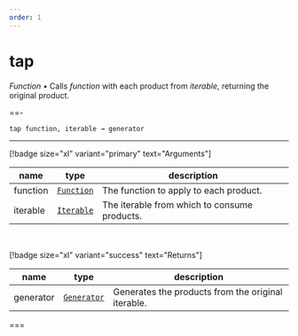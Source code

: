 ```yaml
---
order: 1
---
```

# tap

_Function_ &bull; Calls _function_ with each product from _iterable_, returning the original product.


==- <pre><code>tap function, iterable &rarr; generator</code></pre>
<hr>

[!badge size="xl" variant="primary" text="Arguments"]

| name | type | description |
|------|------|-------------|
|function|[`Function`][Function]|The function to apply to each product.|
|iterable|[`Iterable`][Iterable]|The iterable from which to consume products.|

<br>

[!badge size="xl" variant="success" text="Returns"]

| name | type | description |
|------|------|-------------|
|generator|[`Generator`][Generator]|Generates the products from the original iterable.|



===




[Function]: https://developer.mozilla.org/en-US/docs/Web/JavaScript/Reference/Global_Objects/Function
[Iterable]: #
[Generator]: #